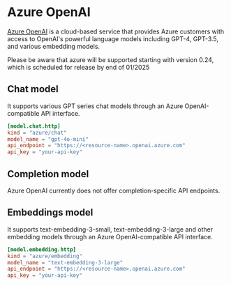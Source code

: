 # Azure OpenAI

[Azure OpenAI](https://azure.microsoft.com/products/ai-services/openai-service) is a cloud-based service that provides Azure customers with access to OpenAI's powerful language models including GPT-4, GPT-3.5, and various embedding models.

Please be aware that azure will be supported starting with version 0.24, which is scheduled for release by end of 01/2025

## Chat model

It supports various GPT series chat models through an Azure OpenAI-compatible API interface.

```toml title="~/.tabby/config.toml"
[model.chat.http]
kind = "azure/chat"
model_name = "gpt-4o-mini"
api_endpoint = "https://<resource-name>.openai.azure.com"
api_key = "your-api-key"
```

## Completion model

Azure OpenAI currently does not offer completion-specific API endpoints.

## Embeddings model

It supports text-embedding-3-small, text-embedding-3-large and other embedding models through an Azure OpenAI-compatible API interface.

```toml title="~/.tabby/config.toml"
[model.embedding.http]
kind = "azure/embedding"
model_name = "text-embedding-3-large"
api_endpoint = "https://<resource-name>.openai.azure.com"
api_key = "your-api-key"
```

